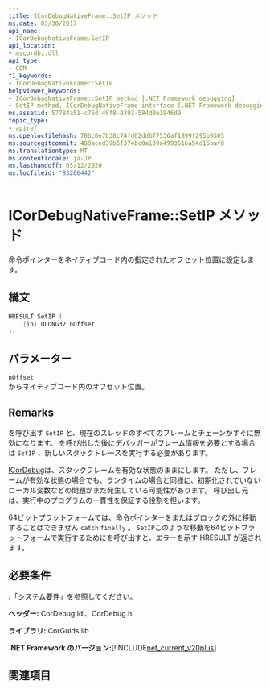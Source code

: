 ```yaml
---
title: ICorDebugNativeFrame::SetIP メソッド
ms.date: 03/30/2017
api_name:
- ICorDebugNativeFrame.SetIP
api_location:
- mscordbi.dll
api_type:
- COM
f1_keywords:
- ICorDebugNativeFrame::SetIP
helpviewer_keywords:
- ICorDebugNativeFrame::SetIP method [.NET Framework debugging]
- SetIP method, ICorDebugNativeFrame interface [.NET Framework debugging]
ms.assetid: 57784a51-c76d-48f8-9392-584d0e1946d9
topic_type:
- apiref
ms.openlocfilehash: 786c0e7b38c74fd02dd6f7536af1899f295b0305
ms.sourcegitcommit: 488aced39b5f374bc0a139a4993616a54d15baf0
ms.translationtype: MT
ms.contentlocale: ja-JP
ms.lasthandoff: 05/12/2020
ms.locfileid: "83206442"
---
```

# <a name="icordebugnativeframesetip-method"></a>ICorDebugNativeFrame::SetIP メソッド
命令ポインターをネイティブコード内の指定されたオフセット位置に設定します。  
  
## <a name="syntax"></a>構文  
  
```cpp  
HRESULT SetIP (  
    [in] ULONG32 nOffset  
);  
```  
  
## <a name="parameters"></a>パラメーター  
 `nOffset`  
 からネイティブコード内のオフセット位置。  
  
## <a name="remarks"></a>Remarks  
 を呼び出す `SetIP` と、現在のスレッドのすべてのフレームとチェーンがすぐに無効になります。 を呼び出した後にデバッガーがフレーム情報を必要とする場合は `SetIP` 、新しいスタックトレースを実行する必要があります。  
  
 [ICorDebug](icordebug-interface.md)は、スタックフレームを有効な状態のままにします。 ただし、フレームが有効な状態の場合でも、ランタイムの場合と同様に、初期化されていないローカル変数などの問題がまだ発生している可能性があります。 呼び出し元は、実行中のプログラムの一貫性を保証する役割を担います。  
  
 64ビットプラットフォームでは、命令ポインターをまたはブロックの外に移動することはできません `catch` `finally` 。 `SetIP`このような移動を64ビットプラットフォームで実行するためにを呼び出すと、エラーを示す HRESULT が返されます。  
  
## <a name="requirements"></a>必要条件  
 **:**「[システム要件](../../get-started/system-requirements.md)」を参照してください。  
  
 **ヘッダー:** CorDebug.idl、CorDebug.h  
  
 **ライブラリ:** CorGuids.lib  
  
 **.NET Framework のバージョン:**[!INCLUDE[net_current_v20plus](../../../../includes/net-current-v20plus-md.md)]  
  
## <a name="see-also"></a>関連項目
